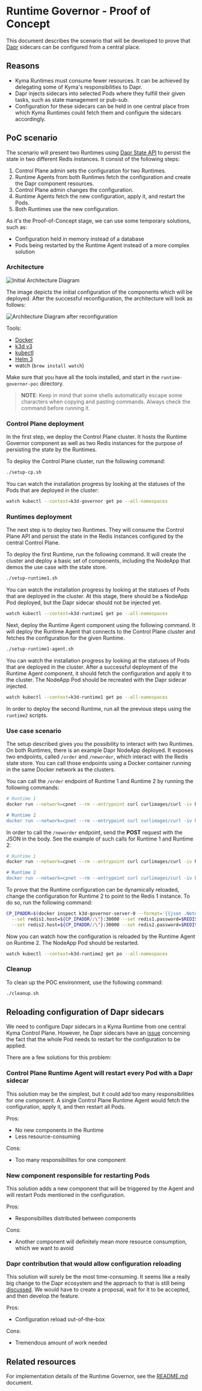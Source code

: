 # Runtime Governor - Proof of Concept

This document describes the scenario that will be developed to prove that [Dapr](https://dapr.io/) sidecars can be configured from a central place.

## Reasons

- Kyma Runtimes must consume fewer resources. It can be achieved by delegating some of Kyma's responsibilities to Dapr. 
- Dapr injects sidecars into selected Pods where they fulfill their given tasks, such as state management or pub-sub.
- Configuration for these sidecars can be held in one central place from which Kyma Runtimes could fetch them and configure the sidecars accordingly.

## PoC scenario

The scenario will present two Runtimes using [Dapr State API](https://github.com/dapr/docs/blob/master/reference/api/state_api.md) to persist the state in two different Redis instances. It consist of the following steps:

1. Control Plane admin sets the configuration for two Runtimes.
2. Runtime Agents from both Runtimes fetch the configuration and create the Dapr component resources.
3. Control Plane admin changes the configuration.
4. Runtime Agents fetch the new configuration, apply it, and restart the Pods.
5. Both Runtimes use the new configuration.

As it's the Proof-of-Concept stage, we can use some temporary solutions, such as:
- Configuration held in memory instead of a database
- Pods being restarted by the Runtime Agent instead of a more complex solution

### Architecture

![Initial Architecture Diagram](./assets/governor-poc-stage-1.svg)

The image depicts the initial configuration of the components which will be deployed. After the successful reconfiguration, the architecture will look as follows:

![Architecture Diagram after reconfiguration](./assets/governor-poc-stage-2.svg)

Tools:
- [Docker](https://www.docker.com/)
- [k3d v3](https://github.com/rancher/k3d)
- [kubectl](https://kubernetes.io/docs/tasks/tools/install-kubectl/)
- [Helm 3](https://helm.sh/)
- watch (`brew install watch`)

Make sure that you have all the tools installed, and start in the `runtime-governor-poc` directory.

> **NOTE**: Keep in mind that some shells automatically escape some characters when copying and pasting commands. Always check the command before running it.

### Control Plane deployment

In the first step, we deploy the Control Plane cluster. It hosts the Runtime Governor component as well as two Redis instances for the purpose of persisting the state by the Runtimes.

To deploy the Control Plane cluster, run the following command:

```bash
./setup-cp.sh
```

You can watch the installation progress by looking at the statuses of the Pods that are deployed in the cluster:

```bash
watch kubectl --context=k3d-governor get po --all-namespaces
```

### Runtimes deployment

The next step is to deploy two Runtimes. They will consume the Control Plane API and persist the state in the Redis instances configured by the central Control Plane.

To deploy the first Runtime, run the following command. It will create the cluster and deploy a basic set of components, including the NodeApp that demos the use case with the state store.

```bash
./setup-runtime1.sh
```

You can watch the installation progress by looking at the statuses of Pods that are deployed in the cluster. At this stage, there should be a NodeApp Pod deployed, but the Dapr sidecar should not be injected yet.

```bash
watch kubectl --context=k3d-runtime1 get po --all-namespaces
```

Next, deploy the Runtime Agent component using the following command. It will deploy the Runtime Agent that connects to the Control Plane cluster and fetches the configuration for the given Runtime.

```bash
./setup-runtime1-agent.sh
```

You can watch the installation progress by looking at the statuses of Pods that are deployed in the cluster. After a successful deployment of the Runtime Agent component, it should fetch the configuration and apply it to the cluster. The NodeApp Pod should be recreated with the Dapr sidecar injected.

```bash
watch kubectl --context=k3d-runtime1 get po --all-namespaces
```

In order to deploy the second Runtime, run all the previous steps using the `runtime2` scripts.

### Use case scenario

The setup described gives you the possibility to interact with two Runtimes. 
On both Runtimes, there is an example Dapr NodeApp deployed. 
It exposes two endpoints, called `/order` and `/neworder`, which interact with the Redis state store. 
You can call those endpoints using a Docker container running in the same Docker network as the clusters. 

You can call the `/order` endpoint of Runtime 1 and Runtime 2 by running the following commands:

```bash
# Runtime 1
docker run --network=cpnet --rm --entrypoint curl curlimages/curl -iv http://${$(docker inspect k3d-runtime1-server-0 --format='{{json .NetworkSettings.Networks.cpnet.IPAddress}}')//\"}/order

# Runtime 2
docker run --network=cpnet --rm --entrypoint curl curlimages/curl -iv http://${$(docker inspect k3d-runtime2-server-0 --format='{{json .NetworkSettings.Networks.cpnet.IPAddress}}')//\"}/order
```

In order to call the `/neworder` endpoint, send the **POST** request with the JSON in the body. See the example of such calls for Runtime 1 and Runtime 2:

```bash
# Runtime 1
docker run --network=cpnet --rm --entrypoint curl curlimages/curl -iv http://${$(docker inspect k3d-runtime1-server-0 --format='{{json .NetworkSettings.Networks.cpnet.IPAddress}}')//\"}/neworder -d '{"data": {"orderId":"foo"}}' -H "Content-Type: application/json"

# Runtime 2
docker run --network=cpnet --rm --entrypoint curl curlimages/curl -iv http://${$(docker inspect k3d-runtime2-server-0 --format='{{json .NetworkSettings.Networks.cpnet.IPAddress}}')//\"}/neworder -d '{"data": {"orderId":"bar"}}' -H "Content-Type: application/json"
```

To prove that the Runtime configuration can be dynamically reloaded, change the configuration for Runtime 2 to point to the Redis 1 instance. To do so, run the following command:

```bash
CP_IPADDR=$(docker inspect k3d-governor-server-0 --format='{{json .NetworkSettings.Networks.cpnet.IPAddress}}'); REDIS1_PASSWORD=$(kubectl --context=k3d-governor get secret -n redis1-system redis -ojsonpath='{.data.redis-password}' | base64 -d) helm --kube-context=k3d-governor upgrade -i cp-governor -n cp-poc ./governor/chart \
  --set redis1.host=${CP_IPADDR//\"}:30000 --set redis1.password=$REDIS1_PASSWORD \
  --set redis2.host=${CP_IPADDR//\"}:30000 --set redis2.password=$REDIS1_PASSWORD
```

Now you can watch how the configuration is reloaded by the Runtime Agent on Runtime 2. The NodeApp Pod should be restarted.

```bash
watch kubectl --context=k3d-runtime2 get po --all-namespaces
```

### Cleanup

To clean up the POC environment, use the following command:

```bash
./cleanup.sh
```

## Reloading configuration of Dapr sidecars 

We need to configure Dapr sidecars in a Kyma Runtime from one central Kyma Control Plane. However, he Dapr sidecars have an [issue](https://github.com/dapr/dapr/issues/1172) concerning the fact that the whole Pod needs to restart for the configuration to be applied.

There are a few solutions for this problem:

### Control Plane Runtime Agent will restart every Pod with a Dapr sidecar

This solution may be the simplest, but it could add too many responsibilities for one component. A single Control Plane Runtime Agent would fetch the configuration, apply it, and then restart all Pods.

Pros:
- No new components in the Runtime 
- Less resource-consuming

Cons:
- Too many responsibilites for one component

### New component responsible for restarting Pods

This solution adds a new component that will be triggered by the Agent and will restart Pods mentioned in the configuration.

Pros:
- Responsibilites distributed between components

Cons:
- Another component will definitely mean more resource consumption, which we want to avoid

### Dapr contribution that would allow configuration reloading

This solution will surely be the most time-consuming. It seems like a really big change to the Dapr ecosystem and the approach to that is still being [discussed](https://github.com/dapr/dapr/issues/1172#issuecomment-610568718). We would have to create a proposal, wait for it to be accepted, and then develop the feature.

Pros:
- Configuration reload out-of-the-box

Cons:
- Tremendous amount of work needed

## Related resources

For implementation details of the Runtime Governor, see the [README.md](./runtime-governor-poc/governor/component/README.md) document.

